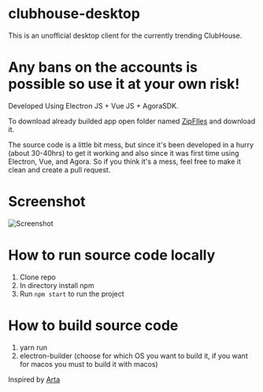 # clubhouse-desktop

This is an unofficial desktop client for the currently trending ClubHouse.

# Any bans on the accounts is possible so use it at your own risk!

Developed Using Electron JS + Vue JS + AgoraSDK.

To download already builded app open folder named <a href="ZipFiles">ZipFIles</a> and download it.


The source code is a little bit  mess, but since it's been developed in a hurry (about 30-40hrs) to get it working and also since it was  first time using Electron, Vue, and Agora.
So if you think it's a mess, feel free to make it clean and create a pull request.



# Screenshot

![Screenshot]()


# How to run source code locally
1. Clone repo
2. In directory install npm
3. Run `npm start` to run the project

# How to build source code
1. yarn run
2. electron-builder (choose for which OS you want to build it, if you want for macos you must to build it with macos)


Inspired by <a href="https://github.com/callmearta/clubhouse-desktop">Arta</a>

